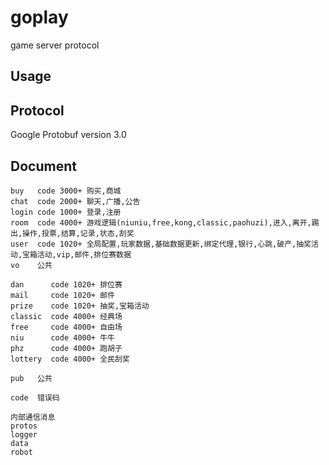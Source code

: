 # goplay
game server protocol

## Usage

## Protocol
Google Protobuf version 3.0

## Document

```
buy   code 3000+ 购买,商城
chat  code 2000+ 聊天,广播,公告
login code 1000+ 登录,注册
room  code 4000+ 游戏逻辑(niuniu,free,kong,classic,paohuzi),进入,离开,踢出,操作,投票,结算,记录,状态,刮奖
user  code 1020+ 全局配置,玩家数据,基础数据更新,绑定代理,银行,心跳,破产,抽奖活动,宝箱活动,vip,邮件,排位赛数据
vo    公共

dan      code 1020+ 排位赛
mail     code 1020+ 邮件
prize    code 1020+ 抽奖,宝箱活动
classic  code 4000+ 经典场
free     code 4000+ 自由场
niu      code 4000+ 牛牛
phz      code 4000+ 跑胡子
lottery  code 4000+ 全民刮奖

pub   公共

code  错误码

内部通信消息
protos
logger
data
robot
```
